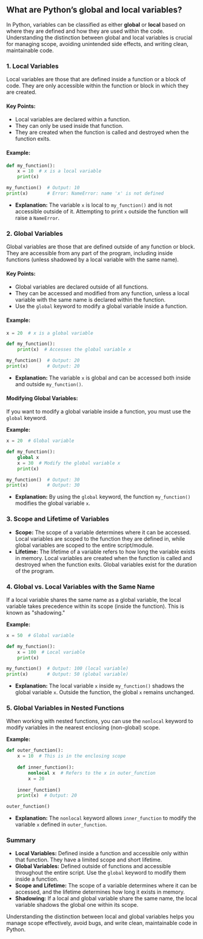 ## What are Python’s global and local variables?


In Python, variables can be classified as either **global** or **local** based on where they are defined and how they are used within the code. Understanding the distinction between global and local variables is crucial for managing scope, avoiding unintended side effects, and writing clean, maintainable code.

### 1. **Local Variables**

Local variables are those that are defined inside a function or a block of code. They are only accessible within the function or block in which they are created.

#### **Key Points:**
- Local variables are declared within a function.
- They can only be used inside that function.
- They are created when the function is called and destroyed when the function exits.

#### **Example:**
```python
def my_function():
    x = 10  # x is a local variable
    print(x)

my_function()  # Output: 10
print(x)       # Error: NameError: name 'x' is not defined
```

- **Explanation:** The variable `x` is local to `my_function()` and is not accessible outside of it. Attempting to print `x` outside the function will raise a `NameError`.

### 2. **Global Variables**

Global variables are those that are defined outside of any function or block. They are accessible from any part of the program, including inside functions (unless shadowed by a local variable with the same name).

#### **Key Points:**
- Global variables are declared outside of all functions.
- They can be accessed and modified from any function, unless a local variable with the same name is declared within the function.
- Use the `global` keyword to modify a global variable inside a function.

#### **Example:**
```python
x = 20  # x is a global variable

def my_function():
    print(x)  # Accesses the global variable x

my_function()  # Output: 20
print(x)       # Output: 20
```

- **Explanation:** The variable `x` is global and can be accessed both inside and outside `my_function()`.

#### **Modifying Global Variables:**
If you want to modify a global variable inside a function, you must use the `global` keyword.

**Example:**
```python
x = 20  # Global variable

def my_function():
    global x
    x = 30  # Modify the global variable x
    print(x)

my_function()  # Output: 30
print(x)       # Output: 30
```

- **Explanation:** By using the `global` keyword, the function `my_function()` modifies the global variable `x`.

### 3. **Scope and Lifetime of Variables**

- **Scope:** The scope of a variable determines where it can be accessed. Local variables are scoped to the function they are defined in, while global variables are scoped to the entire script/module.
- **Lifetime:** The lifetime of a variable refers to how long the variable exists in memory. Local variables are created when the function is called and destroyed when the function exits. Global variables exist for the duration of the program.

### 4. **Global vs. Local Variables with the Same Name**

If a local variable shares the same name as a global variable, the local variable takes precedence within its scope (inside the function). This is known as "shadowing."

**Example:**
```python
x = 50  # Global variable

def my_function():
    x = 100  # Local variable
    print(x)

my_function()  # Output: 100 (local variable)
print(x)       # Output: 50 (global variable)
```

- **Explanation:** The local variable `x` inside `my_function()` shadows the global variable `x`. Outside the function, the global `x` remains unchanged.

### 5. **Global Variables in Nested Functions**

When working with nested functions, you can use the `nonlocal` keyword to modify variables in the nearest enclosing (non-global) scope.

**Example:**
```python
def outer_function():
    x = 10  # This is in the enclosing scope
    
    def inner_function():
        nonlocal x  # Refers to the x in outer_function
        x = 20
    
    inner_function()
    print(x)  # Output: 20

outer_function()
```

- **Explanation:** The `nonlocal` keyword allows `inner_function` to modify the variable `x` defined in `outer_function`.

### Summary

- **Local Variables:** Defined inside a function and accessible only within that function. They have a limited scope and short lifetime.
- **Global Variables:** Defined outside of functions and accessible throughout the entire script. Use the `global` keyword to modify them inside a function.
- **Scope and Lifetime:** The scope of a variable determines where it can be accessed, and the lifetime determines how long it exists in memory.
- **Shadowing:** If a local and global variable share the same name, the local variable shadows the global one within its scope.

Understanding the distinction between local and global variables helps you manage scope effectively, avoid bugs, and write clean, maintainable code in Python.